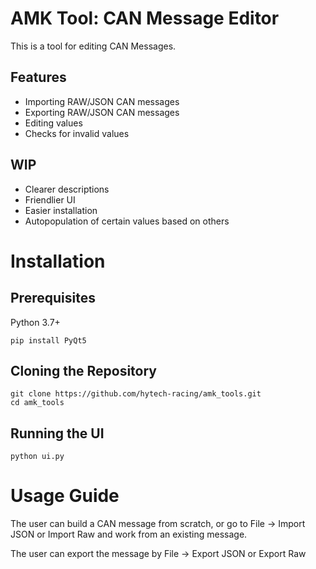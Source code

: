# AMK Tool: CAN Message Editor
This is a tool for editing CAN Messages.

## Features
- Importing RAW/JSON CAN messages
- Exporting RAW/JSON CAN messages
- Editing values
- Checks for invalid values

## WIP
- Clearer descriptions
- Friendlier UI
- Easier installation
- Autopopulation of certain values based on others

# Installation
## Prerequisites
Python 3.7+
```
pip install PyQt5
```
## Cloning the Repository
```
git clone https://github.com/hytech-racing/amk_tools.git
cd amk_tools
```
## Running the UI
```
python ui.py
```

# Usage Guide
The user can build a CAN message from scratch, or go to File -> Import JSON or Import Raw and work from an existing message.

The user can export the message by File -> Export JSON or Export Raw
